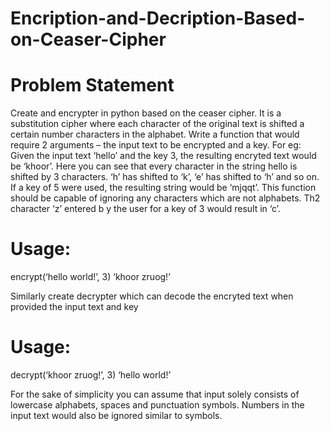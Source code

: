 # Encription-and-Decription-Based-on-Ceaser-Cipher

# Problem Statement
Create and encrypter in python based on the ceaser cipher. It is a substitution cipher where each character of the original text is shifted a certain number characters in the alphabet. Write a function that would require 2 arguments – the input text to be encrypted and a key. For eg: Given the input text ‘hello’ and the key 3, the resulting encryted text would be ‘khoor’. Here you can see that every character in the string hello is shifted by 3 characters. ‘h’ has shifted to ‘k’, ‘e’ has shifted to ‘h’ and so on. If a key of 5 were used, the resulting string would be ‘mjqqt’. This function should be capable of ignoring any characters which are not alphabets. Th2 character ‘z’ entered b y the user for a key of 3 would result in ‘c’.

# Usage:
encrypt(‘hello world!’, 3)
‘khoor zruog!’

Similarly create decrypter which can decode the encryted text when provided the input text and key

# Usage:
decrypt(‘khoor zruog!’, 3)
‘hello world!’

For the sake of simplicity you can assume that input solely consists of lowercase alphabets, spaces and punctuation symbols. Numbers in the input text would also be ignored similar to symbols.
